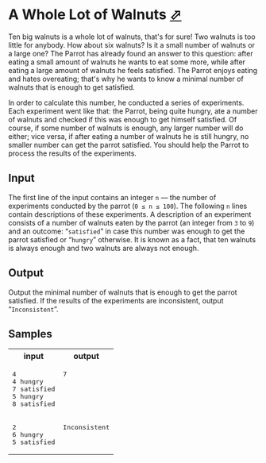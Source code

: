# A Whole Lot of Walnuts [⬀](https://acm.timus.ru/problem.aspx?space=1&num=1644)

Ten big walnuts is a whole lot of walnuts, that's for sure! Two walnuts is too little for anybody. How about six walnuts? Is it a small number of walnuts or a large one? The Parrot has already found an answer to this question: after eating a small amount of walnuts he wants to eat some more, while after eating a large amount of walnuts he feels satisfied. The Parrot enjoys eating and hates overeating; that's why he wants to know a minimal number of walnuts that is enough to get satisfied.

In order to calculate this number, he conducted a series of experiments. Each experiment went like that: the Parrot, being quite hungry, ate a number of walnuts and checked if this was enough to get himself satisfied. Of course, if some number of walnuts is enough, any larger number will do either; vice versa, if after eating a number of walnuts he is still hungry, no smaller number can get the parrot satisfied. You should help the Parrot to process the results of the experiments.

## Input

The first line of the input contains an integer `n` — the number of experiments conducted by the parrot (`0 ≤ n ≤ 100`). The following `n` lines contain descriptions of these experiments. A description of an experiment consists of a number of walnuts eaten by the parrot (an integer from `3` to `9`) and an outcome: “`satisfied`” in case this number was enough to get the parrot satisfied or “`hungry`” otherwise. It is known as a fact, that ten walnuts is always enough and two walnuts are always not enough.

## Output

Output the minimal number of walnuts that is enough to get the parrot satisfied. If the results of the experiments are inconsistent, output “`Inconsistent`”.

## Samples

<table>
<tr>
<th>input</th>
<th>output</th>
</tr>
<tr>
<td style="vertical-align: top">
<pre style="white-space:pre">
4
4 hungry
7 satisfied
5 hungry
8 satisfied
</pre>
</td>
<td style="vertical-align: top">
<pre style="white-space:pre">
7
</pre>
</td>
</tr>
<tr>
<td style="vertical-align: top">
<pre style="white-space:pre">
2
6 hungry
5 satisfied
</pre>
</td>
<td style="vertical-align: top">
<pre style="white-space:pre">
Inconsistent
</pre>
</td>
</tr>
</table>
